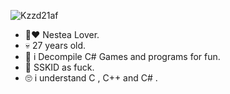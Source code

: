 ![Kzzd21af](https://user-images.githubusercontent.com/107470957/181191022-1decd774-0cd5-441e-970f-35b3292d31b1.gif)




- 🧋❤️ Nestea Lover.
- 💀 27 years old.
- 📁  i Decompile C# Games and programs for fun.
- 🐀  SSKID as fuck.
- 🙄 i understand C , C++ and C# .


